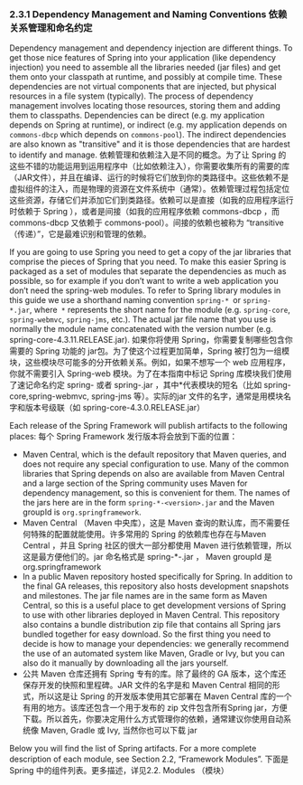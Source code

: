 ### 2.3.1 Dependency Management and Naming Conventions 依赖关系管理和命名约定

Dependency management and dependency injection are different things. To get those nice features of Spring into your application (like dependency injection) you need to assemble all the libraries needed (jar files) and get them onto your classpath at runtime, and possibly at compile time. These dependencies are not virtual components that are injected, but physical resources in a file system (typically). The process of dependency management involves locating those resources, storing them and adding them to classpaths. Dependencies can be direct (e.g. my application depends on Spring at runtime), or indirect (e.g. my application depends on `commons-dbcp` which depends on `commons-pool`). The indirect dependencies are also known as "transitive" and it is those dependencies that are hardest to identify and manage.
依赖管理和依赖注入是不同的概念。为了让 Spring 的这些不错的功能运用到运用程序中（比如依赖注入），你需要收集所有的需要的库（JAR文件），并且在编译、运行的时候将它们放到你的类路径中。这些依赖不是虚拟组件的注入，而是物理的资源在文件系统中（通常）。依赖管理过程包括定位这些资源，存储它们并添加它们到类路径。依赖可以是直接（如我的应用程序运行时依赖于 Spring ），或者是间接（如我的应用程序依赖 commons-dbcp ，而 commons-dbcp 又依赖于 commons-pool）。间接的依赖也被称为 “transitive （传递）”，它是最难识别和管理的依赖。

If you are going to use Spring you need to get a copy of the jar libraries that comprise the pieces of Spring that you need. To make this easier Spring is packaged as a set of modules that separate the dependencies as much as possible, so for example if you don’t want to write a web application you don’t need the spring-web modules. To refer to Spring library modules in this guide we use a shorthand naming convention `spring-* `or `spring-*.jar`, where` *` represents the short name for the module (e.g. `spring-core`, `spring-webmvc`, `spring-jms`, etc.). The actual jar file name that you use is normally the module name concatenated with the version number (e.g. spring-core-4.3.11.RELEASE.jar).
如果你将使用 Spring，你需要复制哪些包含你需要的 Spring 功能的 jar包。为了使这个过程更加简单，Spring 被打包为一组模块，这些模块尽可能多的分开依赖关系。例如，如果不想写一个 web 应用程序，你就不需要引入 Spring-web 模块。为了在本指南中标记 Spring 库模块我们使用了速记命名约定 spring- 或者 spring-.jar ，其中*代表模块的短名（比如 spring-core,spring-webmvc, spring-jms 等）。实际的jar 文件的名字，通常是用模块名字和版本号级联（如 spring-core-4.3.0.RELEASE.jar）

Each release of the Spring Framework will publish artifacts to the following places:
每个 Spring Framework 发行版本将会放到下面的位置：

* Maven Central, which is the default repository that Maven queries, and does not require any special configuration to use. Many of the common libraries that Spring depends on also are available from Maven Central and a large section of the Spring community uses Maven for dependency management, so this is convenient for them. The names of the jars here are in the form `spring-*-<version>.jar` and the Maven groupId is `org.springframework`.
* Maven Central （Maven 中央库），这是 Maven 查询的默认库，而不需要任何特殊的配置就能使用。许多常用的 Spring 的依赖库也存在与Maven Central ，并且 Spring 社区的很大一部分都使用 Maven 进行依赖管理，所以这是最方便他们的。jar 命名格式是 spring-*-<version>.jar ， Maven groupId 是 org.springframework
* In a public Maven repository hosted specifically for Spring. In addition to the final GA releases, this repository also hosts development snapshots and milestones. The jar file names are in the same form as Maven Central, so this is a useful place to get development versions of Spring to use with other libraries deployed in Maven Central. This repository also contains a bundle distribution zip file that contains all Spring jars bundled together for easy download.
So the first thing you need to decide is how to manage your dependencies: we generally recommend the use of an automated system like Maven, Gradle or Ivy, but you can also do it manually by downloading all the jars yourself.
* 公共 Maven 仓库还拥有 Spring 专有的库。除了最终的 GA 版本，这个库还保存开发的快照和里程碑。JAR 文件的名字是和 Maven Central 相同的形式，所以这是让 Spring 的开发版本使用其它部署在 Maven Central 库的一个有用的地方。该库还包含一个用于发布的 zip 文件包含所有Spring jar，方便下载。所以首先，你要决定用什么方式管理你的依赖，通常建议你使用自动系统像 Maven, Gradle 或 Ivy, 当然你也可以下载 jar

Below you will find the list of Spring artifacts. For a more complete description of each module, see Section 2.2, “Framework Modules”.
下面是 Spring 中的组件列表。更多描述，详见2.2. Modules （模块）

